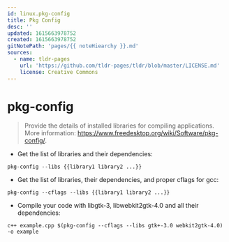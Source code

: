 ```yaml
---
id: linux.pkg-config
title: Pkg Config
desc: ''
updated: 1615663978752
created: 1615663978752
gitNotePath: 'pages/{{ noteHiearchy }}.md'
sources:
  - name: tldr-pages
    url: 'https://github.com/tldr-pages/tldr/blob/master/LICENSE.md'
    license: Creative Commons
---
```

# pkg-config

> Provide the details of installed libraries for compiling applications.
> More information: <https://www.freedesktop.org/wiki/Software/pkg-config/>.

- Get the list of libraries and their dependencies:

`pkg-config --libs {{library1 library2 ...}}`

- Get the list of libraries, their dependencies, and proper cflags for gcc:

`pkg-config --cflags --libs {{library1 library2 ...}}`

- Compile your code with libgtk-3, libwebkit2gtk-4.0 and all their dependencies:

`c++ example.cpp $(pkg-config --cflags --libs gtk+-3.0 webkit2gtk-4.0) -o example`

